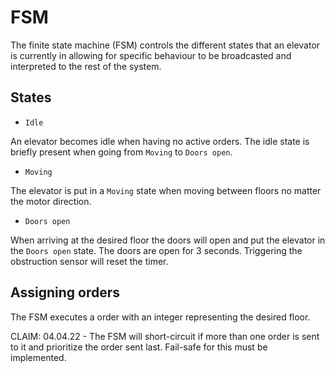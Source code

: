 # FSM
 The finite state machine (FSM) controls the different states that an elevator is currently in allowing for specific behaviour to be broadcasted and interpreted to the rest of the system.

## States
 - ``Idle``

An elevator becomes idle when having no active orders. The idle state is briefly present when going from ``Moving`` to ``Doors open``.

 - ``Moving``

The elevator is put in a ``Moving`` state when moving between floors no matter the motor direction.

 - ``Doors open``

 When arriving at the desired floor the doors will open and put the elevator in the ``Doors open`` state. The doors are open for 3 seconds. Triggering the obstruction sensor will reset the timer.

 ## Assigning orders

 The FSM executes a order with an integer representing the desired floor.

 CLAIM: 04.04.22 - The FSM will short-circuit if more than one order is sent to it and prioritize the order sent last. Fail-safe for this must be implemented.